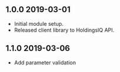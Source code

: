 ## 1.0.0 2019-03-01
* Initial module setup.
* Released client library to HoldingsIQ API.
## 1.1.0 2019-03-06
* Add parameter validation
